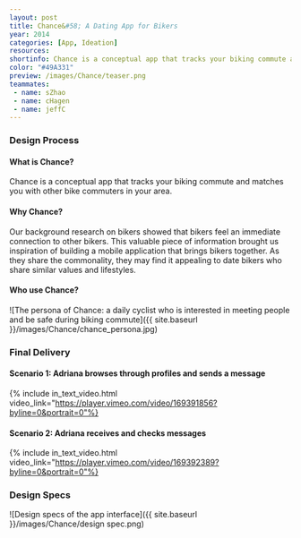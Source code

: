 ```yaml
---
layout: post
title: Chance&#58; A Dating App for Bikers
year: 2014
categories: [App, Ideation]
resources:
shortinfo: Chance is a conceptual app that tracks your biking commute and matches you with other bike commuters in your area.
color: "#49A331"
preview: /images/Chance/teaser.png
teammates:
 - name: sZhao
 - name: cHagen
 - name: jeffC
---
```


### Design Process

#### What is Chance?
Chance is a conceptual app that tracks your biking commute and matches you with other bike commuters in your area.

#### Why Chance?
Our background research on bikers showed that bikers feel an immediate connection to other bikers. This valuable piece of information brought us inspiration of building a mobile application that brings bikers together. As they share the commonality, they may find it appealing to date bikers who share similar values and lifestyles.

#### Who use Chance?
![The persona of Chance: a daily cyclist who is interested in meeting people and be safe during biking commute]({{ site.baseurl }}/images/Chance/chance_persona.jpg)

### Final Delivery

#### Scenario 1: Adriana browses through profiles and sends a message
{% include in_text_video.html video_link="https://player.vimeo.com/video/169391856?byline=0&portrait=0"%}

#### Scenario 2: Adriana receives and checks messages
{% include in_text_video.html video_link="https://player.vimeo.com/video/169392389?byline=0&portrait=0"%}

### Design Specs
![Design specs of the app interface]({{ site.baseurl }}/images/Chance/design spec.png)
